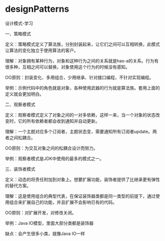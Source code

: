 # designPatterns
设计模式-学习

一、策略模式

定义：策略模式定义了算法族，分别封装起来，让它们之间可以互相转换，此模式让算法的变化独立于使用算法的客户。

理解：对象拥有某种行为，对象和这种行为之间的关系就是has-a的关系。行为有很多种，互相之间可以替换，对象使用这个行为的时候没有感知。

OO原则：封装变化、多用组合，少用继承、针对接口编程，不针对实现编程。

举例：示例代码中的角色就是对象，各种使用武器的行为就是算法族。套用上面的定义就会更加明白。

二、观察者模式

定义：观察者模式定义了对象之间的一对多依赖，这样一来，当一个对象的状态改变时，它的所有依赖者都会收到通知并自动更新。

理解：一个主题对应多个订阅者，主题状态变，需要通知所有订阅者update。两者之间松耦合。

OO原则：为交互对象之间的松耦合设计而努力。

举例：观察者模式是JDK中使用的最多的模式之一。

三、装饰者模式

定义：动态的将责任附加到对象上。想要扩展功能，装饰者提供了比继承更有弹性的替代方案。

理解：这是使用组合的典型代表，在保证装饰器类都是同一类型的前提下，通过使用组合来扩展自己的功能，并且扩展不会影响已有的代码。

OO原则：对扩展开发，对修改关闭。

举例：Java IO模型，里面大部分类都是装饰器

缺点：会产生很多小类，就像Java IO一样